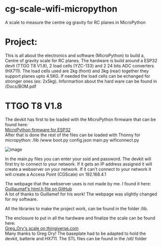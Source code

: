 # cg-scale-wifi-micropython
A scale to measure the centre og gravity for RC planes in MicroPython 

# Project:
This is all about the electronics and software (MicroPython) to build a, Centre of gravity scale for RC planes.
The hardware is build around a ESP32 devit (TTGO T8 V1.8), 2 load cells (YZC-133) and 2 24 bits ADC converters (HX711).
The load cells used are 2kg (front) and 3kg (rear) together they support planes upto 4.5KG.
If needed the load cells can be echanged for stronger ones (ex: 2x5kg).
Informartion about the hard ware can be found in /Docs/BOM.pdf

# TTGO T8 V1.8
The devkit has first to be loaded with the MicroPython firmware that can be found here:  
[MicroPython firmware for ESP32](https://micropython.org/download/esp32spiram/)  
After that is done the rest of the files can be loaded with Thonny for micropython:
/lib
/www
boot.py
config.json
main.py
wificonnect.py

![image](https://user-images.githubusercontent.com/11100197/149840198-f2fd8852-3fe5-4466-a2ef-0aa0bef20f5e.png)

In the main.py files you can enter your ssid and password.
The devkit will first try to connect to your network.
If it gets an IP address assigned it will create a webserver on your network.
If it can't connect to your network it will create a Access Point (CGScale) on 192.168.4.1

The webpage that the webserver uses is not made by me. I found it here:  
[Guillaumef's html.h file on GitHub](https://github.com/guillaumef/cg-scale-wifi-oled/blob/master/soft/html.h)  
A lot of thanks to Guillamef for his work!
The webpage was slightly changed for my software.

All the libraries to make the project work, can be found in the folder /lib.

The enclosure to put in all the hardware and finalize the scale can be found here:  
[Greg_Ory's scale on thingiverse.com](https://www.thingiverse.com/thing:5145294)  
Many thanks to Greg Ory!
The baseplate had to be adapted to hold the devkit, batterie and HX711.
The STL files can be found in the /stl/ folder

